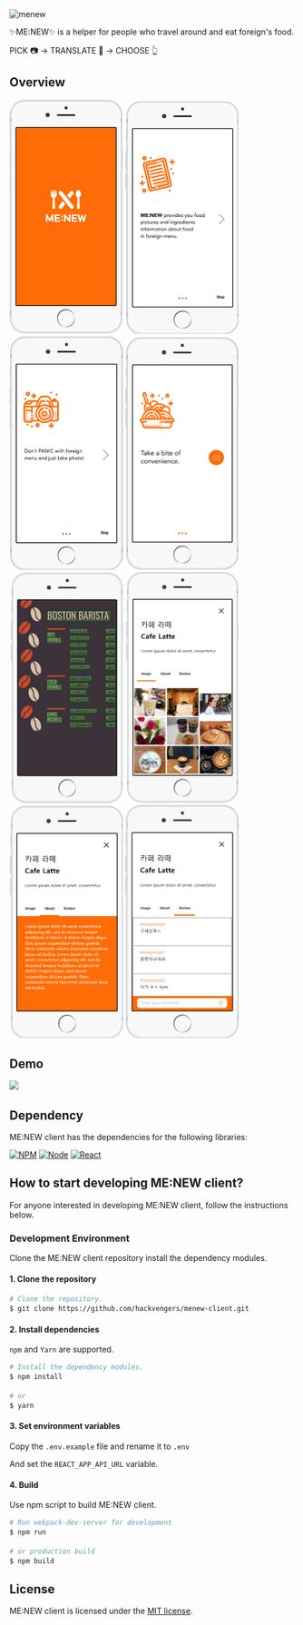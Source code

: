 <img src="https://user-images.githubusercontent.com/16279779/57689028-b9182b00-7679-11e9-8b17-9f59d6160fa3.png" width="100" alt="menew">

:sparkles:ME:NEW:sparkles: is a helper for people who travel around and eat foreign's food.

PICK :camera: -> TRANSLATE :bookmark_tabs: -> CHOOSE :point_up_2:

## Overview

<img src="https://raw.githubusercontent.com/hackvengers/menew-plan/master/screenshot/1.png" width="200" alt="1"> <img src="https://raw.githubusercontent.com/hackvengers/menew-plan/master/screenshot/2.png" width="200" alt="2"> <img src="https://raw.githubusercontent.com/hackvengers/menew-plan/master/screenshot/3.png" width="200" alt="3"> <img src="https://raw.githubusercontent.com/hackvengers/menew-plan/master/screenshot/4.png" width="200" alt="4"> <img src="https://raw.githubusercontent.com/hackvengers/menew-plan/master/screenshot/5.png" width="200" alt="5"> <img src="https://raw.githubusercontent.com/hackvengers/menew-plan/master/screenshot/6.png" width="200" alt="6"> <img src="https://raw.githubusercontent.com/hackvengers/menew-plan/master/screenshot/7.png" width="200" alt="7"> <img src="https://raw.githubusercontent.com/hackvengers/menew-plan/master/screenshot/8.png" width="200" alt="8">

## Demo

<a href="https://youtu.be/YhKjv4WcaCY">
  <img src="https://user-images.githubusercontent.com/16279779/57781106-7b440100-7764-11e9-842b-f244117d8123.png" width="500" />
</a>

## Dependency

ME:NEW client has the dependencies for the following libraries:

[![NPM](https://img.shields.io/badge/npm-6.8.0%2B-red.svg)](https://img.shields.io/badge/npm-6.8.0%2B-red.svg) [![Node](https://img.shields.io/badge/node-12.2.0%2B-brightgreen.svg)](https://img.shields.io/badge/node-12.2.0%2B-brightgreen.svg) [![React](https://img.shields.io/badge/react-16.8.0%2B-blue.svg)](https://img.shields.io/badge/react-16.8.0%2B-blue.svg)

## How to start developing ME:NEW client?

For anyone interested in developing ME:NEW client, follow the instructions below.

### Development Environment

Clone the ME:NEW client repository install the dependency modules.

#### 1. Clone the repository

```bash
# Clone the repository.
$ git clone https://github.com/hackvengers/menew-client.git
```

#### 2. Install dependencies

`npm` and `Yarn` are supported.

```bash
# Install the dependency modules.
$ npm install

# or
$ yarn
```

#### 3. Set environment variables

Copy the `.env.example` file and rename it to `.env`

And set the `REACT_APP_API_URL` variable.

#### 4. Build

Use npm script to build ME:NEW client.

```bash
# Run webpack-dev-server for development
$ npm run

# or production build
$ npm build
```

## License

ME:NEW client is licensed under the [MIT license](LICENSE).
